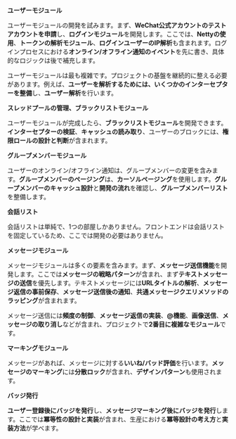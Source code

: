 **ユーザーモジュール**

ユーザーモジュールの開発を試みます。まず、**WeChat公式アカウントのテストアカウントを申請**し、**ログインモジュール**を開発します。ここでは、**Nettyの使用**、**トークンの解析モジュール**、**ログインユーザーのIP解析**も含まれます。ログインプロセスにおける**オンライン/オフライン通知のイベント**を先に書き、具体的なロジックは後で補充します。

ユーザーモジュールは最も複雑です。プロジェクトの基盤を継続的に整える必要があります。例えば、**ユーザーを解析するためには、いくつかのインターセプターを整備**し、**ユーザー解析**を行います。


**スレッドプールの管理、ブラックリストモジュール**

ユーザーモジュールが完成したら、**ブラックリストモジュール**を開発できます。**インターセプターの検証**、**キャッシュの読み取り**、ユーザーのブロックには、**権限ロールの設計と判断**が含まれます。

**グループメンバーモジュール**

ユーザーのオンライン/オフライン通知は、グループメンバーの変更を含みます。**グループメンバーのページング**は、**カーソルページング**を使用します。**グループメンバーのキャッシュ設計**と**開発の流れ**を確認し、**グループメンバーリスト**を整備します。

**会話リスト**

会話リストは単純で、1つの部屋しかありません。フロントエンドは会話リストを固定しているため、ここでは開発の必要はありません。

**メッセージモジュール**

メッセージモジュールは多くの要素を含みます。まず、**メッセージ送信機能**を開発します。ここでは**メッセージの戦略パターン**が含まれ、まず**テキストメッセージの送信**を優先します。テキストメッセージには**URLタイトルの解析**、**メッセージ返信の事前保存**、**メッセージ送信後の通知**、**共通メッセージクエリメソッドのラッピング**が含まれます。

メッセージ送信には**頻度の制御**、**メッセージ返信の実装**、**@機能**、**画像送信**、**メッセージの取り消し**などが含まれ、プロジェクトで**2番目に複雑なモジュール**です。

**マーキングモジュール**

メッセージがあれば、メッセージに対する**いいね/バッド評価**を行います。**メッセージのマーキング**には**分散ロック**が含まれ、**デザインパターン**も使用されます。

**バッジ発行**

**ユーザー登録後にバッジを発行**し、**メッセージマーキング後にバッジを発行**します。ここでは**冪等性の設計と実装**が含まれ、生産における**冪等設計の考え方**と**実装方法**が学べます。
